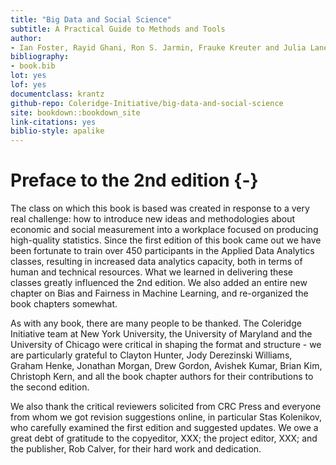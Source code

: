 ```yaml
---
title: "Big Data and Social Science"
subtitle: A Practical Guide to Methods and Tools
author:
- Ian Foster, Rayid Ghani, Ron S. Jarmin, Frauke Kreuter and Julia Lane
bibliography:
- book.bib
lot: yes
lof: yes
documentclass: krantz
github-repo: Coleridge-Initiative/big-data-and-social-science
site: bookdown::bookdown_site
link-citations: yes
biblio-style: apalike
---
```


# Preface to the 2nd edition {-}

The class on which this book is based was created in response to a very real challenge: how to introduce new ideas and methodologies about economic and social measurement into a workplace focused on producing high-quality statistics.  Since the first edition of this book came out we have been fortunate to train over 450 participants in the Applied Data Analytics classes, resulting in increased data analytics capacity, both in terms of human and technical resources. What we learned in delivering these classes greatly influenced the 2nd edition. We also added an entire new chapter on Bias and Fairness in Machine Learning, and re-organized the book chapters somewhat.  

As with any book, there are many people to be thanked. The Coleridge Initiative team at New York University, the University of Maryland and the University of Chicago were critical in shaping the format and structure - we are particularly grateful to Clayton Hunter, Jody Derezinski Williams, Graham Henke, Jonathan Morgan, Drew Gordon, Avishek Kumar, Brian Kim, Christoph Kern, and all the book chapter authors for their contributions to the second edition.

We also thank the critical reviewers solicited from CRC Press and everyone from whom we got revision suggestions online, in particular Stas Kolenikov, who carefully examined the first edition and suggested updates. We owe a great debt of gratitude to the copyeditor, XXX; the project editor, XXX; and the publisher, Rob Calver, for their hard work and dedication.
